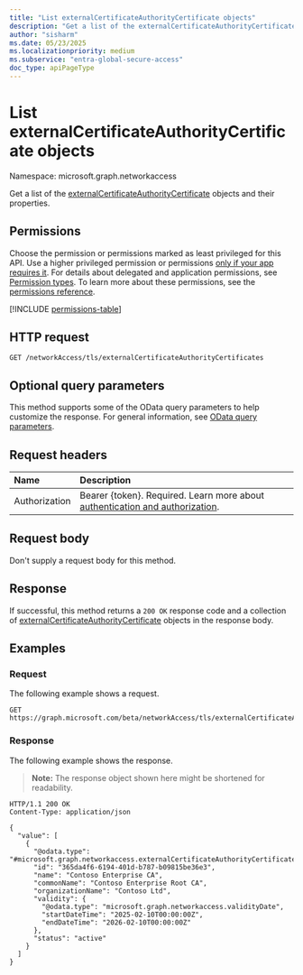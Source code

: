 ```yaml
---
title: "List externalCertificateAuthorityCertificate objects"
description: "Get a list of the externalCertificateAuthorityCertificate objects and their properties."
author: "sisharm"
ms.date: 05/23/2025
ms.localizationpriority: medium
ms.subservice: "entra-global-secure-access"
doc_type: apiPageType
---
```


# List externalCertificateAuthorityCertificate objects

Namespace: microsoft.graph.networkaccess

Get a list of the [externalCertificateAuthorityCertificate](../resources/networkaccess-externalcertificateauthoritycertificate.md) objects and their properties.

## Permissions

Choose the permission or permissions marked as least privileged for this API. Use a higher privileged permission or permissions [only if your app requires it](/graph/permissions-overview#best-practices-for-using-microsoft-graph-permissions). For details about delegated and application permissions, see [Permission types](/graph/permissions-overview#permission-types). To learn more about these permissions, see the [permissions reference](/graph/permissions-reference).

<!-- {
  "blockType": "permissions",
  "name": "networkaccess-tlstermination-list-externalcertificateauthoritycertificates-permissions"
}
-->
[!INCLUDE [permissions-table](../includes/permissions/networkaccess-tlstermination-list-externalcertificateauthoritycertificates-permissions.md)]

## HTTP request

<!-- {
  "blockType": "ignored"
}
-->
``` http
GET /networkAccess/tls/externalCertificateAuthorityCertificates
```

## Optional query parameters

This method supports some of the OData query parameters to help customize the response. For general information, see [OData query parameters](/graph/query-parameters).

## Request headers

|Name|Description|
|:---|:---|
|Authorization|Bearer {token}. Required. Learn more about [authentication and authorization](/graph/auth/auth-concepts).|

## Request body

Don't supply a request body for this method.

## Response

If successful, this method returns a `200 OK` response code and a collection of [externalCertificateAuthorityCertificate](../resources/networkaccess-externalcertificateauthoritycertificate.md) objects in the response body.

## Examples

### Request

The following example shows a request.
<!-- {
  "blockType": "request",
  "name": "list_externalcertificateauthoritycertificate"
}
-->
``` http
GET https://graph.microsoft.com/beta/networkAccess/tls/externalCertificateAuthorityCertificates
```

### Response

The following example shows the response.
>**Note:** The response object shown here might be shortened for readability.
<!-- {
  "blockType": "response",
  "truncated": true,
  "@odata.type": "microsoft.graph.networkaccess.externalCertificateAuthorityCertificate"
}
-->
``` http
HTTP/1.1 200 OK
Content-Type: application/json

{
  "value": [
    {
      "@odata.type": "#microsoft.graph.networkaccess.externalCertificateAuthorityCertificate",
      "id": "365da4f6-6194-401d-b787-b09815be36e3",
      "name": "Contoso Enterprise CA",
      "commonName": "Contoso Enterprise Root CA",
      "organizationName": "Contoso Ltd",
      "validity": {
        "@odata.type": "microsoft.graph.networkaccess.validityDate",
        "startDateTime": "2025-02-10T00:00:00Z",
        "endDateTime": "2026-02-10T00:00:00Z"
      },
      "status": "active"
    }
  ]
}
```
